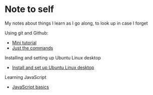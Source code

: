 # Note to self
My notes about things I learn as I go along, to look up in case I forget

Using git and Github:

* [Mini tutorial](https://github.com/bgrasmo/note-to-self/blob/main/learn-git-github.md)
* [Just the commands](https://github.com/bgrasmo/note-to-self/blob/main/git-github-cheat-sheet.md)

Installing and setting up Ubuntu Linux desktop
* [Install and set up Ubuntu Linux desktop](https://github.com/bgrasmo/note-to-self/blob/main/install-and-set-up-linux.md)

Learning JavaScript
* [JavaScript basics](https://github.com/bgrasmo/note-to-self/blob/main/javascript-basics.md)